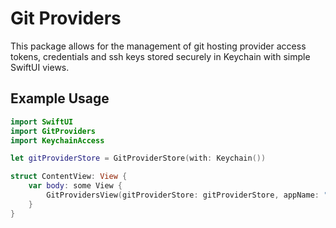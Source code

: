 # Git Providers

This package allows for the management of git hosting provider access tokens, credentials and ssh keys stored securely in Keychain with simple SwiftUI views.

## Example Usage

```swift
import SwiftUI
import GitProviders
import KeychainAccess

let gitProviderStore = GitProviderStore(with: Keychain())

struct ContentView: View {
    var body: some View {
        GitProvidersView(gitProviderStore: gitProviderStore, appName: "GitProvidersExample")
    }
}
```

